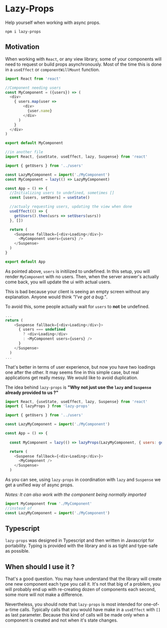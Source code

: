 # Lazy-Props

Help yourself when working with async props.
```
npm i lazy-props
```

## Motivation

When working with `React`, or any view library, some of your components will need to request or build props asynchronously. Most of the time this is done in a `useEffect` or `componentWillMount` function.

```js
import React from 'react'

//Component needing users
const MyComponent = ({users}) => (
  <div>
    { users.map(user => 
        <div>
          {user.name}
        </div>
      )
    }
  </div>
)

export default MyComponent

//in another file
import React, {useState, useEffect, lazy, Suspense} from 'react'

import { getUsers } from '../users'

const LazyMyComponent = import('./MyComponent')
const MyComponent = lazy(() => LazyMyComponent)

const App = () => {
  //Initializing users to undefined, sometimes []
  const [users, setUsers] = useState()

  //actualy requesting users, updating the view when done
  useEffect(() => {
    getUsers().then(usrs => setUsers(usrs))
  }, [])

  return (
    <Suspense fallback={<div>Loading</div>}>
      <MyComponent users={users} />
    </Suspense>
  )
}

export default App
```

As pointed above, `users` is initilized to undefined. In this setup, you will render `MyComponent` with no users. Then, when the server answer's actually come back, you will update the ui with actual users.

This is bad because your client is seeing an empty screen without any explanation. Anyone would think _"I've got a bug."_.

To avoid this, some people actually wait for `users` to __not__ be undefined.

```js
...
return (
    <Suspense fallback={<div>Loading</div>}>
      { users === undefined 
        ? <div>Loading</div>
        : <MyComponent users={users} />
      }
    </Suspense>
  )
...
```
That's better in terms of user experience, but now you have two loadings one after the other. It may seems fine in this simple case, but real applications get really messy. We would like to avoid duplication.

The idea behind `lazy-props` is __"Why not just use the `lazy` and `Suspense` already provided to us ?"__

```js
import React, {useState, useEffect, lazy, Suspense} from 'react'
import { lazyProps } from 'lazy-props'

import { getUsers } from '../users'

const LazyMyComponent = import('./MyComponent')

const App = () => {
  
  const MyComponent = lazy(() => lazyProps(LazyMyComponent, { users: getUsers() }))

  return (
    <Suspense fallback={<div>Loading</div>}>
      <MyComponent />
    </Suspense>
  )
```

As you can see, using `lazy-props` in coordination with `lazy` and `Suspense` we get a unified way of async props.

_Notes: It can also work with the component being normally imported_

```js
import MyComponent from './MyComponent'
//instead of
const LazyMyComponent = import('./MyComponent')
```
## Typescript

`lazy-props` was designed in Typescript and then written in Javascript for portability. Typing is provided with the library and is as tight and type-safe as possible.

## When should I use it ?

That's a good question. You may have understand that the library will create one new component each type you call it. It's not that big of a problem, you will probably end up with re-creating dozen of components each second, some more will not make a difference.

Nevertheless, you should note that `lazy-props` is most intended for one-of-a-time calls. Typically calls that you would have make in a `useEffect` with `[]` as last parameter. Because this kind of calls will be made only when a component is created and not when it's state changes.
